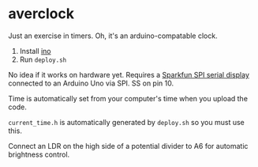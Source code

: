 averclock
=========

Just an exercise in timers. Oh, it's an arduino-compatable clock.

1. Install [ino][1]
2. Run `deploy.sh`

No idea if it works on hardware yet. Requires a [Sparkfun SPI serial
display][2] connected to an Arduino Uno via SPI. SS on pin 10.

Time is automatically set from your computer's time when you upload the code.

`current_time.h` is automatically generated by `deploy.sh` so you must use
this.

Connect an LDR on the high side of a potential divider to A6 for automatic
brightness control.


[1]: http://inotool.org/
[2]: http://proto-pic.co.uk/7-segment-serial-display-red/
